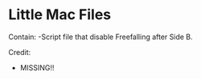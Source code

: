 # Little Mac Files

Contain:
-Script file that disable Freefalling after Side B.

Credit:
- MISSING!!
